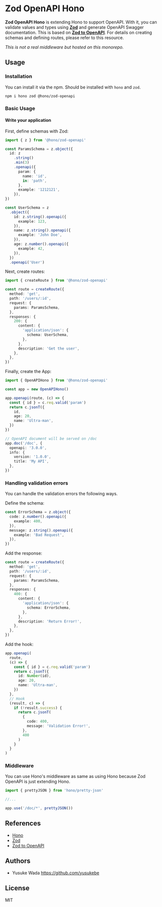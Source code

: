 # Zod OpenAPI Hono

**Zod OpenAPI Hono** is extending Hono to support OpenAPI.
With it, you can validate values and types using [**Zod**](https://zod.dev/) and generate OpenAPI Swagger documentation.
This is based on [**Zod to OpenAPI**](https://github.com/asteasolutions/zod-to-openapi).
For details on creating schemas and defining routes, please refer to this resource.

_This is not a real middleware but hosted on this monorepo._

## Usage

### Installation

You can install it via the npm. Should be installed with `hono` and `zod`.

```sh
npm i hono zod @hono/zod-openapi
```

### Basic Usage

#### Write your application

First, define schemas with Zod:

```ts
import { z } from '@hono/zod-openapi'

const ParamsSchema = z.object({
  id: z
    .string()
    .min(3)
    .openapi({
      param: {
        name: 'id',
        in: 'path',
      },
      example: '1212121',
    }),
})

const UserSchema = z
  .object({
    id: z.string().openapi({
      example: 123,
    }),
    name: z.string().openapi({
      example: 'John Doe',
    }),
    age: z.number().openapi({
      example: 42,
    }),
  })
  .openapi('User')
```

Next, create routes:

```ts
import { createRoute } from '@hono/zod-openapi'

const route = createRoute({
  method: 'get',
  path: '/users/:id',
  request: {
    params: ParamsSchema,
  },
  responses: {
    200: {
      content: {
        'application/json': {
          schema: UserSchema,
        },
      },
      description: 'Get the user',
    },
  },
})
```

Finally, create the App:

```ts
import { OpenAPIHono } from '@hono/zod-openapi'

const app = new OpenAPIHono()

app.openapi(route, (c) => {
  const { id } = c.req.valid('param')
  return c.jsonT({
    id,
    age: 20,
    name: 'Ultra-man',
  })
})

// OpenAPI document will be served on /doc
app.doc('/doc', {
  openapi: '3.0.0',
  info: {
    version: '1.0.0',
    title: 'My API',
  },
})
```

### Handling validation errors

You can handle the validation errors the following ways.

Define the schema:

```ts
const ErrorSchema = z.object({
  code: z.number().openapi({
    example: 400,
  }),
  message: z.string().openapi({
    example: 'Bad Request',
  }),
})
```

Add the response:

```ts
const route = createRoute({
  method: 'get',
  path: '/users/:id',
  request: {
    params: ParamsSchema,
  },
  responses: {
    400: {
      content: {
        'application/json': {
          schema: ErrorSchema,
        },
      },
      description: 'Return Error!',
    },
  },
})
```

Add the hook:

```ts
app.openapi(
  route,
  (c) => {
    const { id } = c.req.valid('param')
    return c.jsonT({
      id: Number(id),
      age: 20,
      name: 'Ultra-man',
    })
  },
  // Hook
  (result, c) => {
    if (!result.success) {
      return c.jsonT(
        {
          code: 400,
          message: 'Validation Error!',
        },
        400
      )
    }
  }
)
```

### Middleware

You can use Hono's middleware as same as using Hono because Zod OpenAPI is just extending Hono.

```ts
import { prettyJSON } from 'hono/pretty-json'

//...

app.use('/doc/*', prettyJSON())
```

## References

- [Hono](https://hono.dev/)
- [Zod](https://zod.dev/)
- [Zod to OpenAPI](https://github.com/asteasolutions/zod-to-openapi)

## Authors

- Yusuke Wada <https://github.com/yusukebe>

## License

MIT
